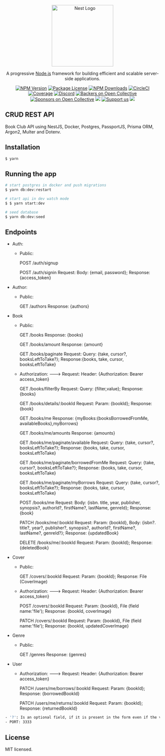 <p align="center">
  <a href="http://nestjs.com/" target="blank"><img src="https://nestjs.com/img/logo-small.svg" width="200" alt="Nest Logo" /></a>
</p>

[circleci-image]: https://img.shields.io/circleci/build/github/nestjs/nest/master?token=abc123def456
[circleci-url]: https://circleci.com/gh/nestjs/nest

  <p align="center">A progressive <a href="http://nodejs.org" target="_blank">Node.js</a> framework for building efficient and scalable server-side applications.</p>
    <p align="center">
<a href="https://www.npmjs.com/~nestjscore" target="_blank"><img src="https://img.shields.io/npm/v/@nestjs/core.svg" alt="NPM Version" /></a>
<a href="https://www.npmjs.com/~nestjscore" target="_blank"><img src="https://img.shields.io/npm/l/@nestjs/core.svg" alt="Package License" /></a>
<a href="https://www.npmjs.com/~nestjscore" target="_blank"><img src="https://img.shields.io/npm/dm/@nestjs/common.svg" alt="NPM Downloads" /></a>
<a href="https://circleci.com/gh/nestjs/nest" target="_blank"><img src="https://img.shields.io/circleci/build/github/nestjs/nest/master" alt="CircleCI" /></a>
<a href="https://coveralls.io/github/nestjs/nest?branch=master" target="_blank"><img src="https://coveralls.io/repos/github/nestjs/nest/badge.svg?branch=master#9" alt="Coverage" /></a>
<a href="https://discord.gg/G7Qnnhy" target="_blank"><img src="https://img.shields.io/badge/discord-online-brightgreen.svg" alt="Discord"/></a>
<a href="https://opencollective.com/nest#backer" target="_blank"><img src="https://opencollective.com/nest/backers/badge.svg" alt="Backers on Open Collective" /></a>
<a href="https://opencollective.com/nest#sponsor" target="_blank"><img src="https://opencollective.com/nest/sponsors/badge.svg" alt="Sponsors on Open Collective" /></a>
  <a href="https://paypal.me/kamilmysliwiec" target="_blank"><img src="https://img.shields.io/badge/Donate-PayPal-ff3f59.svg"/></a>
    <a href="https://opencollective.com/nest#sponsor"  target="_blank"><img src="https://img.shields.io/badge/Support%20us-Open%20Collective-41B883.svg" alt="Support us"></a>
  <a href="https://twitter.com/nestframework" target="_blank"><img src="https://img.shields.io/twitter/follow/nestframework.svg?style=social&label=Follow"></a>
</p>
  <!--[![Backers on Open Collective](https://opencollective.com/nest/backers/badge.svg)](https://opencollective.com/nest#backer)
  [![Sponsors on Open Collective](https://opencollective.com/nest/sponsors/badge.svg)](https://opencollective.com/nest#sponsor)-->

## CRUD REST API

Book Club API using NestJS, Docker, Postgres, PassportJS, Prisma ORM, Argon2, Multer and Dotenv.

## Installation

```bash
$ yarn
```

## Running the app

```bash
# start postgres in docker and push migrations
$ yarn db:dev:restart

# start api in dev watch mode
$ $ yarn start:dev

# seed database
$ yarn db:dev:seed
```

## Endpoints

- Auth:

  - Public:
  
    POST /auth/signup

    POST /auth/signin
    Request: Body: {email, password}; Response: {access_token}

- Author:

  - Public:
  
    GET /authors
    Response: {authors}

- Book

  - Public:
  
    GET /books
    Response: {books}

    GET /books/amount
    Response: {amount}

    GET /books/paginate
    Request: Query: {take, cursor?, booksLeftToTake?}; Response:{books, take, cursor, booksLeftToTake}

  - Authorization: ---> Request: Header: {Authorization: Bearer access_token}

    GET /books/filterBy
    Request: Query: {filter,value}; Response: {books}

    GET /books/details/:bookId
    Request: Param: {bookId}; Response: {book}

    GET /books/me
    Response: {myBooks:{booksBorrowedFromMe, availableBooks},myBorrows}

    GET /books/me/amounts
    Response: {amounts}

    GET /books/me/paginate/available
    Request: Query: {take, cursor?, booksLeftToTake?}; Response: {books, take, cursor, booksLeftToTake}

    GET /books/me/paginate/borrowedFromMe
    Request: Query: {take, cursor?, booksLeftToTake?}; Response: {books, take, cursor, booksLeftToTake}

    GET /books/me/paginate/myBorrows
    Request: Query: {take, cursor?, booksLeftToTake?}; Response: {books, take, cursor, booksLeftToTake}

    POST /books/me
    Request: Body: {isbn. title, year, publisher, synopsis?, authorId?, firstName?, lastName, genreId}; Response: {book}

    PATCH /books/me/:bookId
    Request: Param: {bookId}, Body: {isbn?. title?, year?, publisher?, synopsis?, authorId?, firstName?, lastName?, genreId?}; Response: {updatedBook}

    DELETE /books/me/:bookId
    Request: Param: {bookId}; Response: {deletedBook}

- Cover

  - Public:

    GET /covers/:bookId
    Request: Param: {bookId}; Response: File (CoverImage)

  - Authorization: ---> Request: Header: {Authorization: Bearer access_token}

    POST /covers/:bookId
    Request: Param: {bookId}, File (field name:'file'); Response: {bookId, coverImage}

    PATCH /covers/:bookId
    Request: Param: {bookId}, File (field name:'file'); Response: {bookId, updatedCoverImage}

- Genre

  - Public:

    GET /genres
    Response: {genres}

- User

  - Authorization: ---> Request: Header: {Authorization: Bearer access_token}

    PATCH /users/me/borrows/:bookId
    Request: Param: {bookId}; Response: {borrowedBookId}

    PATCH /users/me/returns/:bookId
    Request: Param: {bookId}; Response: {returnedBookId}

```bash
- '?': Is an optional field, if it is present in the form even if the value is null or '' it is taken as the field has a value and will be validated. Not including it in the form is correct when you do not want to send the data
- PORT: 3333
```

## License

MIT licensed.
